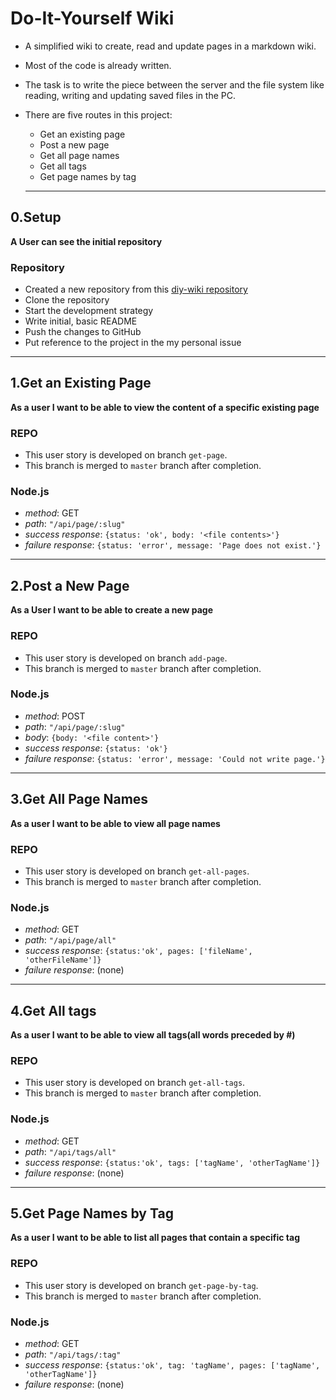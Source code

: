 # Do-It-Yourself Wiki

- A simplified wiki to create, read and update pages in a markdown wiki.

- Most of the code is already written.

- The task is to write the piece between the server and the file system like reading, writing and updating saved files in the PC.

- There are five routes in this project:
  
  - Get an existing page
  - Post a new page
  - Get all page names
  - Get all tags
  - Get page names by tag

  ---

## 0.Setup

**A User can see the initial repository** 

### Repository

- Created a new repository from this [diy-wiki repository](https://github.com/hackyourfuturebelgium/diy-wiki)
- Clone the repository
- Start the development strategy
- Write initial, basic README
- Push the changes to GitHub
- Put reference to the project in the my personal issue

---

## 1.Get an Existing Page

**As a user I want to be able to view the content of a specific existing page**

### REPO

- This user story is developed on branch `get-page`.
- This branch is merged to `master` branch after completion.

### Node.js

- _method_: GET
- _path_: `"/api/page/:slug"`
- _success response_: `{status: 'ok', body: '<file contents>'}`
- _failure response_: `{status: 'error', message: 'Page does not exist.'}`

---

## 2.Post a New Page

**As a User I want to be able to create a new page**

### REPO

- This user story is developed on branch `add-page`.
- This branch is merged to `master` branch after completion.

### Node.js

- _method_: POST
- _path_: `"/api/page/:slug"`
- _body_: `{body: '<file content>'}`
- _success response_: `{status: 'ok'}`
- _failure response_: `{status: 'error', message: 'Could not write page.'}`

---

## 3.Get All Page Names

**As a user I want to be able to view all page names**

### REPO

- This user story is developed on branch `get-all-pages`.
- This branch is merged to `master` branch after completion.

### Node.js

- _method_: GET
- _path_: `"/api/page/all"`
- _success response_: `{status:'ok', pages: ['fileName', 'otherFileName']}`
- _failure response_: (none)

---

## 4.Get All tags

**As a user I want to be able to view all tags(all words preceded by #)**

### REPO

- This user story is developed on branch `get-all-tags`.
- This branch is merged to `master` branch after completion.

### Node.js

- _method_: GET
- _path_: `"/api/tags/all"`
- _success response_: `{status:'ok', tags: ['tagName', 'otherTagName']}`
- _failure response_: (none)

---

## 5.Get Page Names by Tag

**As a user I want to be able to list all pages that contain a specific tag**

### REPO

- This user story is developed on branch `get-page-by-tag`.
- This branch is merged to `master` branch after completion.

### Node.js

- _method_: GET
- _path_: `"/api/tags/:tag"`
- _success response_: `{status:'ok', tag: 'tagName', pages: ['tagName', 'otherTagName']}`
- _failure response_: (none)
